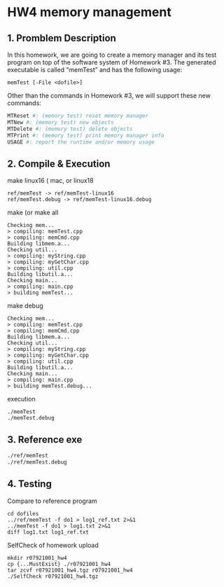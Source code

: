 # HW4 memory management 

## 1. Promblem Description
In this homework, we are going to create a memory manager and its test program on top of the software system of Homework #3. The generated executable is called “memTest” and has the following usage:
```
memTest [-File <dofile>]
```
Other than the commands in Homework #3, we will support these new commands:
```sh
MTReset #: (memory test) reset memory manager
MTNew #: (memory test) new objects
MTDelete #: (memory test) delete objects
MTPrint #: (memory test) print memory manager info
USAGE #: report the runtime and/or memory usage
```

## 2. Compile & Execution

make linux16 ( mac, or linux18 
```
ref/memTest -> ref/memTest-linux16
ref/memTest.debug -> ref/memTest-linux16.debug
```
make (or make all  
```
Checking mem...
> compiling: memTest.cpp
> compiling: memCmd.cpp
Building libmem.a...
Checking util...
> compiling: myString.cpp
> compiling: myGetChar.cpp
> compiling: util.cpp
Building libutil.a...
Checking main...
> compiling: main.cpp
> building memTest...
```
make debug  
```
Checking mem...
> compiling: memTest.cpp
> compiling: memCmd.cpp
Building libmem.a...
Checking util...
> compiling: myString.cpp
> compiling: myGetChar.cpp
> compiling: util.cpp
Building libutil.a...
Checking main...
> compiling: main.cpp
> building memTest.debug...
```
execution
```
./memTest
./memTest.debug
```

## 3. Reference exe
```sh
./ref/memTest
./ref/memTest.debug
```

## 4. Testing

Compare to reference program
```
cd dofiles
../ref/memTest -f do1 > log1_ref.txt 2>&1
../memTest -f do1 > log1.txt 2>&1
diff log1.txt log1_ref.txt
```
SelfCheck of homework upload
```
mkdir r07921001_hw4
cp {...MustExist} ./r07921001_hw4
tar zcvf r07921001_hw4.tgz r07921001_hw4
./SelfCheck r07921001_hw4.tgz
```
